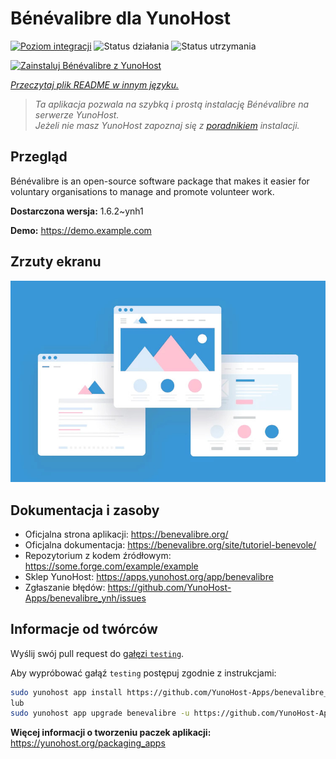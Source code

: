 <!--
To README zostało automatycznie wygenerowane przez <https://github.com/YunoHost/apps/tree/master/tools/readme_generator>
Nie powinno być ono edytowane ręcznie.
-->

# Bénévalibre dla YunoHost

[![Poziom integracji](https://apps.yunohost.org/badge/integration/benevalibre)](https://ci-apps.yunohost.org/ci/apps/benevalibre/)
![Status działania](https://apps.yunohost.org/badge/state/benevalibre)
![Status utrzymania](https://apps.yunohost.org/badge/maintained/benevalibre)

[![Zainstaluj Bénévalibre z YunoHost](https://install-app.yunohost.org/install-with-yunohost.svg)](https://install-app.yunohost.org/?app=benevalibre)

*[Przeczytaj plik README w innym języku.](./ALL_README.md)*

> *Ta aplikacja pozwala na szybką i prostą instalację Bénévalibre na serwerze YunoHost.*  
> *Jeżeli nie masz YunoHost zapoznaj się z [poradnikiem](https://yunohost.org/install) instalacji.*

## Przegląd

Bénévalibre is an open-source software package that makes it easier for voluntary organisations to manage and promote volunteer work.


**Dostarczona wersja:** 1.6.2~ynh1

**Demo:** <https://demo.example.com>

## Zrzuty ekranu

![Zrzut ekranu z Bénévalibre](./doc/screenshots/example.jpg)

## Dokumentacja i zasoby

- Oficjalna strona aplikacji: <https://benevalibre.org/>
- Oficjalna dokumentacja: <https://benevalibre.org/site/tutoriel-benevole/>
- Repozytorium z kodem źródłowym: <https://some.forge.com/example/example>
- Sklep YunoHost: <https://apps.yunohost.org/app/benevalibre>
- Zgłaszanie błędów: <https://github.com/YunoHost-Apps/benevalibre_ynh/issues>

## Informacje od twórców

Wyślij swój pull request do [gałęzi `testing`](https://github.com/YunoHost-Apps/benevalibre_ynh/tree/testing).

Aby wypróbować gałąź `testing` postępuj zgodnie z instrukcjami:

```bash
sudo yunohost app install https://github.com/YunoHost-Apps/benevalibre_ynh/tree/testing --debug
lub
sudo yunohost app upgrade benevalibre -u https://github.com/YunoHost-Apps/benevalibre_ynh/tree/testing --debug
```

**Więcej informacji o tworzeniu paczek aplikacji:** <https://yunohost.org/packaging_apps>
